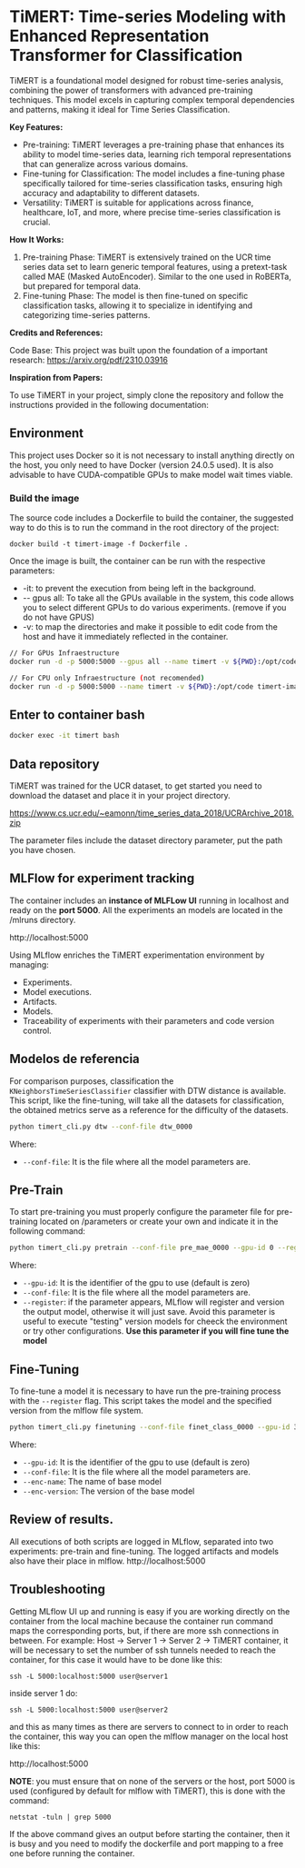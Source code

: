 # TiMERT: Time-series Modeling with Enhanced Representation Transformer for Classification
TiMERT is a foundational model designed for robust time-series analysis, combining the power of transformers with advanced pre-training techniques. This model excels in capturing complex temporal dependencies and patterns, making it ideal for Time Series Classification.

**Key Features:**

- Pre-training: TiMERT leverages a pre-training phase that enhances its ability to model time-series data, learning rich temporal representations that can generalize across various domains.
- Fine-tuning for Classification: The model includes a fine-tuning phase specifically tailored for time-series classification tasks, ensuring high accuracy and adaptability to different datasets.
- Versatility: TiMERT is suitable for applications across finance, healthcare, IoT, and more, where precise time-series classification is crucial.

**How It Works:**

1. Pre-training Phase: TiMERT is extensively trained on the UCR time series data set to learn generic temporal features, using a pretext-task called MAE (Masked AutoEncoder). Similar to the one used in RoBERTa, but prepared for temporal data.
2. Fine-tuning Phase: The model is then fine-tuned on specific classification tasks, allowing it to specialize in identifying and categorizing time-series patterns.

**Credits and References:**

Code Base: This project was built upon the foundation of a important research: https://arxiv.org/pdf/2310.03916

**Inspiration from Papers:**

To use TiMERT in your project, simply clone the repository and follow the instructions provided in the following documentation:

## Environment
This project uses Docker so it is not necessary to install anything directly on the host, you only need to have Docker (version 24.0.5 used). It is also advisable to have CUDA-compatible GPUs to make model wait times viable.

### Build the image

The source code includes a Dockerfile to build the container, the suggested way to do this is to run the command in the root directory of the project:

```
docker build -t timert-image -f Dockerfile .
```

Once the image is built, the container can be run with the respective parameters:

- -it: to prevent the execution from being left in the background.
- -- gpus all: To take all the GPUs available in the system, this code allows you to select different GPUs to do various experiments. (remove if you do not have GPUS)
- -v: to map the directories and make it possible to edit code from the host and have it immediately reflected in the container.

``` bash
// For GPUs Infraestructure
docker run -d -p 5000:5000 --gpus all --name timert -v ${PWD}:/opt/code timert-image

// For CPU only Infraestructure (not recomended)
docker run -d -p 5000:5000 --name timert -v ${PWD}:/opt/code timert-image

```

## Enter to container bash

``` bash
docker exec -it timert bash
```

## Data repository
TiMERT was trained for the UCR dataset, to get started you need to download the dataset and place it in your project directory.

https://www.cs.ucr.edu/~eamonn/time_series_data_2018/UCRArchive_2018.zip

The parameter files include the dataset directory parameter, put the path you have chosen.

## MLFlow for experiment tracking

The container includes an **instance of MLFLow UI** running in localhost and ready on the **port 5000**. All the experiments an models are located in the /mlruns directory.

http://localhost:5000

Using MLflow enriches the TiMERT experimentation environment by managing:
- Experiments.
- Model executions.
- Artifacts.
- Models.
- Traceability of experiments with their parameters and code version control.

## Modelos de referencia
For comparison purposes, classification the ```KNeighborsTimeSeriesClassifier``` classifier with DTW distance is available. This script, like the fine-tuning, will take all the datasets for classification, the obtained metrics serve as a reference for the difficulty of the datasets.

```bash
python timert_cli.py dtw --conf-file dtw_0000
```
Where:
- ```--conf-file```: It is the file where all the model parameters are.


## Pre-Train

To start pre-training you must properly configure the parameter file for pre-training located on /parameters or create your own and indicate it in the following command:

```bash
python timert_cli.py pretrain --conf-file pre_mae_0000 --gpu-id 0 --register
```

Where:
- ```--gpu-id```: It is the identifier of the gpu to use (default is zero)
- ```--conf-file```: It is the file where all the model parameters are.
- ```--register```: if the parameter appears, MLflow will register and version the output model, otherwise it will just save. Avoid this parameter is useful to execute "testing" version models for cheeck the environment or try other configurations. **Use this parameter if you will fine tune the model**

## Fine-Tuning

To fine-tune a model it is necessary to have run the pre-training process with the ```--register``` flag. This script takes the model and the specified version from the mlflow file system.

```bash
python timert_cli.py finetuning --conf-file finet_class_0000 --gpu-id 3 --enc-name mae_first_approach --enc-ver 1
```

Where:
- ```--gpu-id```: It is the identifier of the gpu to use (default is zero)
- ```--conf-file```: It is the file where all the model parameters are.
- ```--enc-name```: The name of base model
- ```--enc-version```: The version of the base model

## Review of results.

All executions of both scripts are logged in MLflow, separated into two experiments: pre-train and fine-tuning. The logged artifacts and models also have their place in mlflow. http://localhost:5000

## Troubleshooting

Getting MLflow UI up and running is easy if you are working directly on the container from the local machine because the container run command maps the corresponding ports, but, if there are more ssh connections in between. For example: Host -> Server 1 -> Server 2 -> TiMERT container, it will be necessary to set the number of ssh tunnels needed to reach the container, for this case it would have to be done like this:

```
ssh -L 5000:localhost:5000 user@server1
```

inside server 1 do:

```
ssh -L 5000:localhost:5000 user@server2
```

and this as many times as there are servers to connect to in order to reach the container, this way you can open the mlflow manager on the local host like this:

http://localhost:5000

**NOTE**: you must ensure that on none of the servers or the host, port 5000 is used (configured by default for mlflow with TiMERT), this is done with the command:

```
netstat -tuln | grep 5000
```

If the above command gives an output before starting the container, then it is busy and you need to modify the dockerfile and port mapping to a free one before running the container.